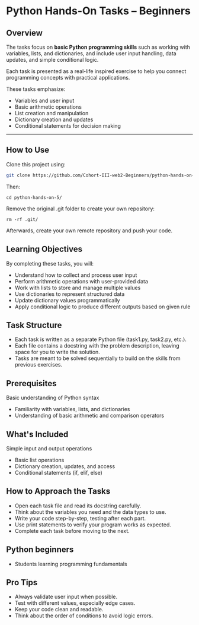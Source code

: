 # Python Hands-On Tasks – Beginners

## Overview
The tasks focus on **basic Python programming skills** such as working with variables, lists, and dictionaries, and include user input handling, data updates, and simple conditional logic.  

Each task is presented as a real-life inspired exercise to help you connect programming concepts with practical applications.

These tasks emphasize:
- Variables and user input
- Basic arithmetic operations
- List creation and manipulation
- Dictionary creation and updates
- Conditional statements for decision making

---

## How to Use
Clone this project using:

```bash
git clone https://github.com/Cohort-III-web2-Beginners/python-hands-on-5.git
```

Then:
```
cd python-hands-on-5/
```
Remove the original .git folder to create your own repository:
```
rm -rf .git/
```
Afterwards, create your own remote repository and push your code.


## Learning Objectives
By completing these tasks, you will:

- Understand how to collect and process user input
- Perform arithmetic operations with user-provided data
- Work with lists to store and manage multiple values
- Use dictionaries to represent structured data
- Update dictionary values programmatically
- Apply conditional logic to produce different outputs based on given rule
## Task Structure
- Each task is written as a separate Python file (task1.py, task2.py, etc.).
- Each file contains a docstring with the problem description, leaving space for you to write the solution.
- Tasks are meant to be solved sequentially to build on the skills from previous exercises.

## Prerequisites
Basic understanding of Python syntax
- Familiarity with variables, lists, and dictionaries
- Understanding of basic arithmetic and comparison operators
## What's Included
Simple input and output operations

- Basic list operations
- Dictionary creation, updates, and access
- Conditional statements (if, elif, else)

## How to Approach the Tasks
- Open each task file and read its docstring carefully.
- Think about the variables you need and the data types to use.
- Write your code step-by-step, testing after each part.
- Use print statements to verify your program works as expected.
- Complete each task before moving to the next.

## Python beginners
- Students learning programming fundamentals

## Pro Tips
- Always validate user input when possible.
- Test with different values, especially edge cases.
- Keep your code clean and readable.
- Think about the order of conditions to avoid logic errors.
